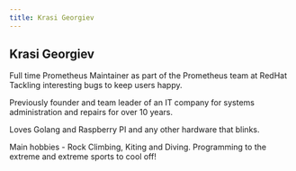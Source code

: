 ```yaml
---
title: Krasi Georgiev
---
```


## Krasi Georgiev

Full time Prometheus Maintainer as part of the Prometheus team at RedHat
Tackling interesting bugs to keep users happy.

Previously founder and team leader of an IT company for systems administration and repairs for over 10 years.

Loves Golang and Raspberry PI and any other hardware that blinks.

Main hobbies - Rock Climbing, Kiting and Diving.
Programming to the extreme and extreme sports to cool off!
